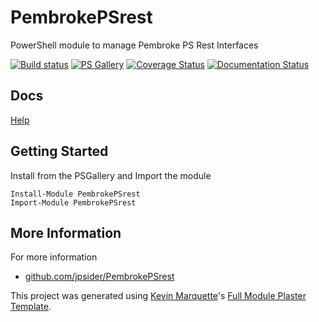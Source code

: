 # PembrokePSrest

PowerShell module to manage Pembroke PS Rest Interfaces

[![Build status](https://ci.appveyor.com/api/projects/status/github/jpsider/PembrokePSrest?branch=master&svg=true)](https://ci.appveyor.com/project/JustinSider/PembrokePSrest)
[![PS Gallery](https://img.shields.io/badge/install-PS%20Gallery-blue.svg)](https://www.powershellgallery.com/packages/PembrokePSrest/)
[![Coverage Status](https://coveralls.io/repos/github/jpsider/PembrokePSrest/badge.svg?branch=master)](https://coveralls.io/github/jpsider/PembrokePSrest?branch=master)
[![Documentation Status](https://img.shields.io/badge/docs-latest-brightgreen.svg?style=flat)](http://PembrokePSrest.readthedocs.io/en/latest/?badge=latest)

## Docs  

[Help](http://PembrokePSrest.readthedocs.io/en/latest/?badge=latest)

## Getting Started

Install from the PSGallery and Import the module

    Install-Module PembrokePSrest
    Import-Module PembrokePSrest

## More Information

For more information

* [github.com/jpsider/PembrokePSrest](https://github.com/jpsider/PembrokePSrest)

This project was generated using [Kevin Marquette](http://kevinmarquette.github.io)'s [Full Module Plaster Template](https://github.com/KevinMarquette/PlasterTemplates/tree/master/FullModuleTemplate).
